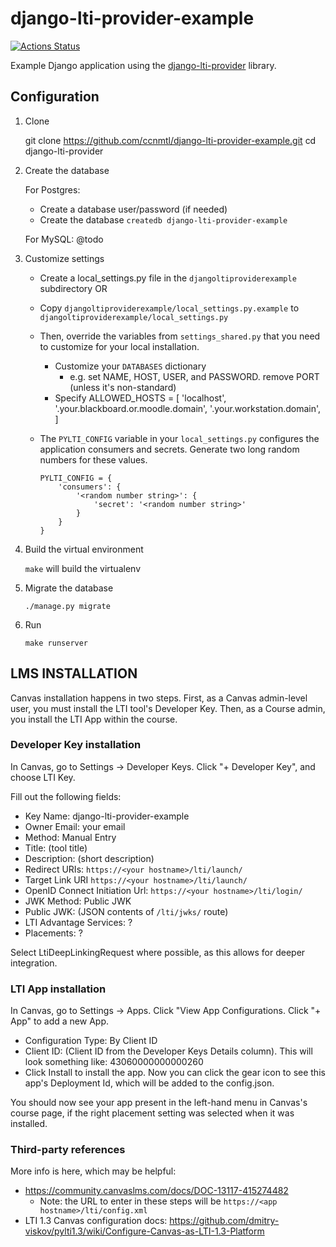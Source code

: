 # django-lti-provider-example

[![Actions Status](https://github.com/ccnmtl/django-lti-provider-example/workflows/build-and-test/badge.svg)](https://github.com/ccnmtl/django-lti-provider-example/actions)

Example Django application using the [django-lti-provider](https://github.com/ccnmtl/django-lti-provider) library.

## Configuration

1. Clone

    git clone https://github.com/ccnmtl/django-lti-provider-example.git
    cd django-lti-provider

2. Create the database

   For Postgres:
     * Create a database user/password (if needed)
     * Create the database `createdb django-lti-provider-example`

   For MySQL:
    @todo

3. Customize settings

    * Create a local_settings.py file in the `djangoltiproviderexample` subdirectory OR
    * Copy `djangoltiproviderexample/local_settings.py.example` to `djangoltiproviderexample/local_settings.py`
    * Then, override the variables from `settings_shared.py` that you need to customize for your local installation.
      * Customize your `DATABASES` dictionary
        * e.g. set NAME, HOST, USER, and PASSWORD. remove PORT (unless it's non-standard)
      * Specify ALLOWED_HOSTS = [ 'localhost', '.your.blackboard.or.moodle.domain', '.your.workstation.domain', ]
    * The ``PYLTI_CONFIG`` variable in your ``local_settings.py`` configures the application consumers and secrets. Generate two long random numbers for these values.

       ```
       PYLTI_CONFIG = {
           'consumers': {
               '<random number string>': {
                   'secret': '<random number string>'
               }
           }
       }
       ```
4. Build the virtual environment

   `make` will build the virtualenv

5. Migrate the database

   `./manage.py migrate`

6. Run

    `make runserver`

## LMS INSTALLATION

Canvas installation happens in two steps. First, as a Canvas
admin-level user, you must install the LTI tool's Developer Key. Then,
as a Course admin, you install the LTI App within the course.

### Developer Key installation

In Canvas, go to Settings -> Developer Keys. Click "+ Developer Key",
and choose LTI Key.

Fill out the following fields:

* Key Name: django-lti-provider-example
* Owner Email: your email
* Method: Manual Entry
* Title: (tool title)
* Description: (short description)
* Redirect URIs: `https://<your hostname>/lti/launch/`
* Target Link URI `https://<your hostname>/lti/launch/`
* OpenID Connect Initiation Url: `https://<your hostname>/lti/login/`
* JWK Method: Public JWK
* Public JWK: (JSON contents of `/lti/jwks/` route)
* LTI Advantage Services: ?
* Placements: ?

Select LtiDeepLinkingRequest where possible, as this allows for deeper
integration.

### LTI App installation

In Canvas, go to Settings -> Apps. Click "View App Configurations. Click "+ App"
to add a new App.

* Configuration Type: By Client ID
* Client ID: (Client ID from the Developer Keys Details column). This
  will look something like: 43060000000000260
* Click Install to install the app. Now you can click the gear icon to
  see this app's Deployment Id, which will be added to the config.json.

You should now see your app present in the left-hand menu in Canvas's course
page, if the right placement setting was selected when it was installed.

### Third-party references

More info is here, which may be helpful:

* https://community.canvaslms.com/docs/DOC-13117-415274482
  * Note: the URL to enter in these steps will be `https://<app hostname>/lti/config.xml`
* LTI 1.3 Canvas configuration docs:
  https://github.com/dmitry-viskov/pylti1.3/wiki/Configure-Canvas-as-LTI-1.3-Platform

